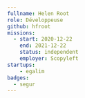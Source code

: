 ```yaml
---
fullname: Helen Root
role: Développeuse
github: hfroot
missions:
  - start: 2020-12-22
    end: 2021-12-22
    status: independent
    employer: Scopyleft
startups:
    - egalim
badges:
  - segur
---
```


